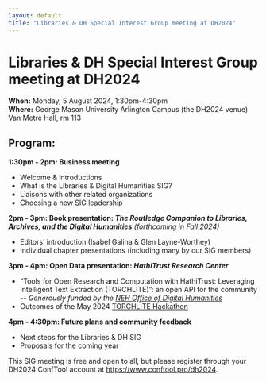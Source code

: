 ```yaml
---
layout: default
title: "Libraries & DH Special Interest Group meeting at DH2024"
---
```

# Libraries & DH Special Interest Group meeting at DH2024

**When:** Monday, 5 August 2024, 1:30pm-4:30pm  
**Where:** George Mason University Arlington Campus (the DH2024 venue)  
Van Metre Hall, rm 113

## Program:

**1:30pm - 2pm: Business meeting**
- Welcome & introductions
- What is the Libraries & Digital Humanities SIG?
- Liaisons with other related organizations
- Choosing a new SIG leadership

**2pm - 3pm: Book presentation: _The Routledge Companion to Libraries, Archives, and the Digital Humanities_** _(forthcoming in Fall 2024)_
- Editors’ introduction (Isabel Galina & Glen Layne-Worthey)
- Individual chapter presentations (including many by our SIG members)

**3pm - 4pm: Open Data presentation: _HathiTrust Research Center_**
- “Tools for Open Research and Computation with HathiTrust: Leveraging Intelligent Text Extraction (TORCHLITE)”: an open API for the community 
-- _Generously funded by the [NEH Office of Digital Humanities](https://www.neh.gov/divisions/odh)_
- Outcomes of the May 2024 [TORCHLITE Hackathon](https://htrc.github.io/torchlite-hackathon/) 

**4pm - 4:30pm: Future plans and community feedback**
- Next steps for the Libraries & DH SIG
- Proposals for the coming year


This SIG meeting is free and open to all, but please register through your DH2024 ConfTool account at <https://www.conftool.pro/dh2024>.

